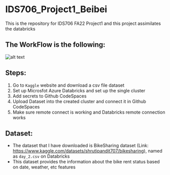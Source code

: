 # IDS706_Project1_Beibei
This is the repository for IDS706 FA22 Project1 and this project assimilates the databricks
## The WorkFlow is the following:
![alt text](https://user-images.githubusercontent.com/58792/189719737-fcdaf61f-93d2-415b-8eea-ebb96143187d.png)
## Steps:
1. Go to `Kaggle` website and download a csv file dataset
2. Set up Microsfot Azure Databricks and set up the single cluster
3. Add secrets to Github CodeSpaces
4. Upload Dataset into the created cluster and connect it in Github CodeSpaces
5. Make sure remote connect is working and Databricks remote connection works
## Dataset:
- The dataset that I have downloaded is BikeSharing dataset (Link: https://www.kaggle.com/datasets/shrutipandit707/bikesharing), named as `day_2.csv` on Databricks
-  This dataset provides the information about the bike rent status based on date, weather, etc features
